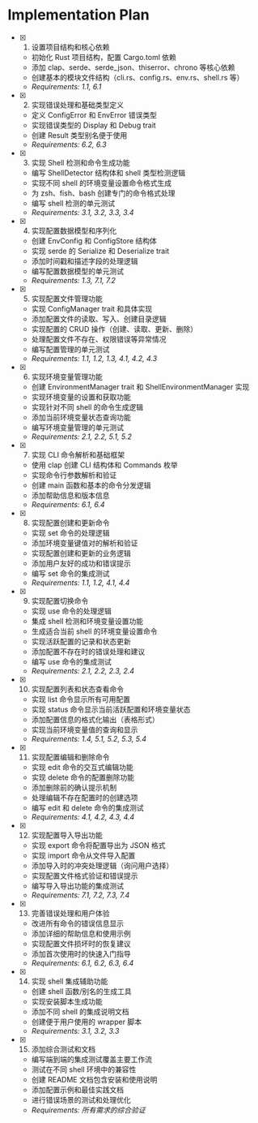 # Implementation Plan

- [x] 1. 设置项目结构和核心依赖

  - 初始化 Rust 项目结构，配置 Cargo.toml 依赖
  - 添加 clap、serde、serde_json、thiserror、chrono 等核心依赖
  - 创建基本的模块文件结构（cli.rs、config.rs、env.rs、shell.rs 等）
  - _Requirements: 1.1, 6.1_

- [x] 2. 实现错误处理和基础类型定义

  - 定义 ConfigError 和 EnvError 错误类型
  - 实现错误类型的 Display 和 Debug trait
  - 创建 Result 类型别名便于使用
  - _Requirements: 6.2, 6.3_

- [x] 3. 实现 Shell 检测和命令生成功能

  - 编写 ShellDetector 结构体和 shell 类型检测逻辑
  - 实现不同 shell 的环境变量设置命令格式生成
  - 为 zsh、fish、bash 创建专门的命令格式处理
  - 编写 shell 检测的单元测试
  - _Requirements: 3.1, 3.2, 3.3, 3.4_

- [x] 4. 实现配置数据模型和序列化

  - 创建 EnvConfig 和 ConfigStore 结构体
  - 实现 serde 的 Serialize 和 Deserialize trait
  - 添加时间戳和描述字段的处理逻辑
  - 编写配置数据模型的单元测试
  - _Requirements: 1.3, 7.1, 7.2_

- [x] 5. 实现配置文件管理功能

  - 实现 ConfigManager trait 和具体实现
  - 添加配置文件的读取、写入、创建目录逻辑
  - 实现配置的 CRUD 操作（创建、读取、更新、删除）
  - 处理配置文件不存在、权限错误等异常情况
  - 编写配置管理的单元测试
  - _Requirements: 1.1, 1.2, 1.3, 4.1, 4.2, 4.3_

- [x] 6. 实现环境变量管理功能

  - 创建 EnvironmentManager trait 和 ShellEnvironmentManager 实现
  - 实现环境变量的设置和获取功能
  - 实现针对不同 shell 的命令生成逻辑
  - 添加当前环境变量状态查询功能
  - 编写环境变量管理的单元测试
  - _Requirements: 2.1, 2.2, 5.1, 5.2_

- [x] 7. 实现 CLI 命令解析和基础框架

  - 使用 clap 创建 CLI 结构体和 Commands 枚举
  - 实现命令行参数解析和验证
  - 创建 main 函数和基本的命令分发逻辑
  - 添加帮助信息和版本信息
  - _Requirements: 6.1, 6.4_

- [x] 8. 实现配置创建和更新命令

  - 实现 set 命令的处理逻辑
  - 添加环境变量键值对的解析和验证
  - 实现配置创建和更新的业务逻辑
  - 添加用户友好的成功和错误提示
  - 编写 set 命令的集成测试
  - _Requirements: 1.1, 1.2, 4.1, 4.4_

- [x] 9. 实现配置切换命令

  - 实现 use 命令的处理逻辑
  - 集成 shell 检测和环境变量设置功能
  - 生成适合当前 shell 的环境变量设置命令
  - 实现活跃配置的记录和状态更新
  - 添加配置不存在时的错误处理和建议
  - 编写 use 命令的集成测试
  - _Requirements: 2.1, 2.2, 2.3, 2.4_

- [x] 10. 实现配置列表和状态查看命令

  - 实现 list 命令显示所有可用配置
  - 实现 status 命令显示当前活跃配置和环境变量状态
  - 添加配置信息的格式化输出（表格形式）
  - 实现当前环境变量值的查询和显示
  - _Requirements: 1.4, 5.1, 5.2, 5.3, 5.4_

- [x] 11. 实现配置编辑和删除命令

  - 实现 edit 命令的交互式编辑功能
  - 实现 delete 命令的配置删除功能
  - 添加删除前的确认提示机制
  - 处理编辑不存在配置时的创建选项
  - 编写 edit 和 delete 命令的集成测试
  - _Requirements: 4.1, 4.2, 4.3, 4.4_

- [x] 12. 实现配置导入导出功能

  - 实现 export 命令将配置导出为 JSON 格式
  - 实现 import 命令从文件导入配置
  - 添加导入时的冲突处理逻辑（询问用户选择）
  - 实现配置文件格式验证和错误提示
  - 编写导入导出功能的集成测试
  - _Requirements: 7.1, 7.2, 7.3, 7.4_

- [x] 13. 完善错误处理和用户体验

  - 改进所有命令的错误信息显示
  - 添加详细的帮助信息和使用示例
  - 实现配置文件损坏时的恢复建议
  - 添加首次使用时的快速入门指导
  - _Requirements: 6.1, 6.2, 6.3, 6.4_

- [x] 14. 实现 shell 集成辅助功能

  - 创建 shell 函数/别名的生成工具
  - 实现安装脚本生成功能
  - 添加不同 shell 的集成说明文档
  - 创建便于用户使用的 wrapper 脚本
  - _Requirements: 3.1, 3.2, 3.3_

- [x] 15. 添加综合测试和文档
  - 编写端到端的集成测试覆盖主要工作流
  - 测试在不同 shell 环境中的兼容性
  - 创建 README 文档包含安装和使用说明
  - 添加配置示例和最佳实践文档
  - 进行错误场景的测试和处理优化
  - _Requirements: 所有需求的综合验证_
